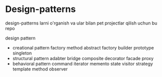 # Design-patterns
design-patterns larni o'rganish va ular bilan pet projectlar qilish uchun bu repo


design pattern
   - creational pattern
        factory method
        abstract factory
        builder
        prototype
        singleton
   - structural pattern
        adabter
        bridge
        composite
        decorator
        facade
        proxy
   - behavioral pattern
        command
        iterator
        memento
        state
        visitor
        strategy
        template method
        observer